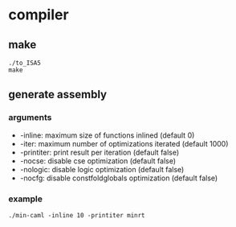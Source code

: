 # compiler
## make
```
./to_ISA5
make
```
## generate assembly
### arguments
 - -inline: maximum size of functions inlined (default 0)
 - -iter: maximum number of optimizations iterated (default 1000)
 - -printiter: print result per iteration (default false)
 - -nocse: disable cse optimization (default false)
 - -nologic: disable logic optimization (default false)
 - -nocfg: disable constfoldglobals optimization (default false)
### example
```
./min-caml -inline 10 -printiter minrt
```
